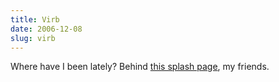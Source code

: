 ```yaml
---
title: Virb
date: 2006-12-08
slug: virb
---
```

<p>Where have I been lately? Behind <a href="http://www.virb.com">this splash page</a>, my friends.</p>